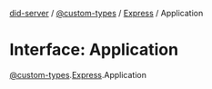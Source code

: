 [did-server](../README.md) / [@custom-types](../modules/_custom_types.md) / [Express](../modules/_custom_types.express.md) / Application

# Interface: Application

[@custom-types](../modules/_custom_types.md).[Express](../modules/_custom_types.express.md).Application
